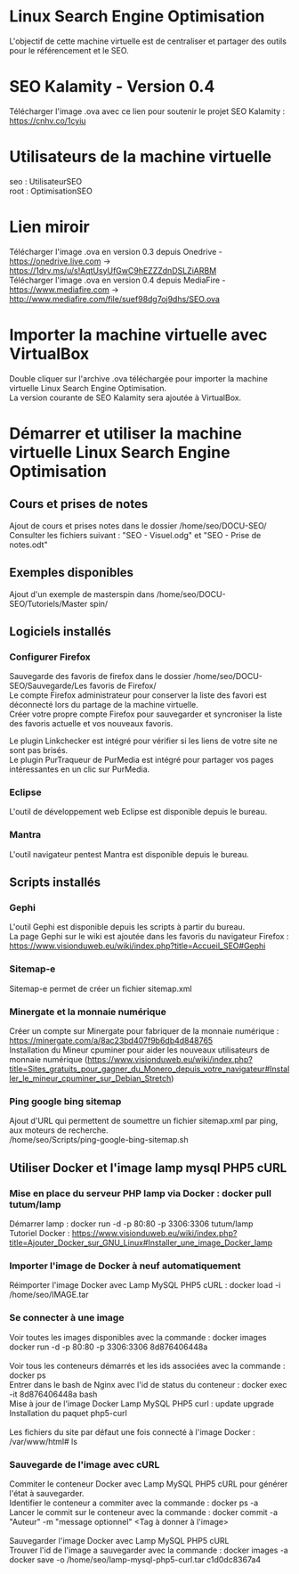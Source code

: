 # Linux Search Engine Optimisation
L'objectif de cette machine virtuelle est de centraliser et partager des outils pour le référencement et le SEO.

# SEO Kalamity - Version 0.4
Télécharger l'image .ova avec ce lien pour soutenir le projet SEO Kalamity : https://cnhv.co/1cyiu

# Utilisateurs de la machine virtuelle
seo : UtilisateurSEO<br/>
root : OptimisationSEO

# Lien miroir
Télécharger l'image .ova en version 0.3 depuis Onedrive - https://onedrive.live.com -> https://1drv.ms/u/s!AqtUsyUfGwC9hEZZZdnDSLZiARBM<br/>
Télécharger l'image .ova en version 0.4 depuis MediaFire - https://www.mediafire.com -> http://www.mediafire.com/file/suef98dg7oj9dhs/SEO.ova

# Importer la machine virtuelle avec VirtualBox
Double cliquer sur l'archive .ova téléchargée pour importer la machine virtuelle Linux Search Engine Optimisation.<br/>
La version courante de SEO Kalamity sera ajoutée à VirtualBox.

# Démarrer et utiliser la machine virtuelle Linux Search Engine Optimisation
## Cours et prises de notes
Ajout de cours et prises notes dans le dossier /home/seo/DOCU-SEO/<br/>
Consulter les fichiers suivant : "SEO - Visuel.odg" et "SEO - Prise de notes.odt"

## Exemples disponibles
Ajout d'un exemple de masterspin dans /home/seo/DOCU-SEO/Tutoriels/Master spin/

## Logiciels installés
### Configurer Firefox
Sauvegarde des favoris de firefox dans le dossier /home/seo/DOCU-SEO/Sauvegarde/Les favoris de Firefox/<br/>
Le compte Firefox administrateur pour conserver la liste des favori est déconnecté lors du partage de la machine virtuelle.<br/>
Créer votre propre compte Firefox pour sauvegarder et syncroniser la liste des favoris actuelle et vos nouveaux favoris.

Le plugin Linkchecker est intégré pour vérifier si les liens de votre site ne sont pas brisés.<br/>
Le plugin PurTraqueur de PurMedia est intégré pour partager vos pages intéressantes en un clic sur PurMedia.
### Eclipse
L'outil de développement web Eclipse est disponible depuis le bureau.
### Mantra
L'outil navigateur pentest Mantra est disponible depuis le bureau.

## Scripts installés
### Gephi
L'outil Gephi est disponible depuis les scripts à partir du bureau.<br/>
La page Gephi sur le wiki est ajoutée dans les favoris du navigateur Firefox : https://www.visionduweb.eu/wiki/index.php?title=Accueil_SEO#Gephi
### Sitemap-e
Sitemap-e permet de créer un fichier sitemap.xml
### Minergate et la monnaie numérique
Créer un compte sur Minergate pour fabriquer de la monnaie numérique : https://minergate.com/a/8ac23bd407f9b6db4d848765<br/>
Installation du Mineur cpuminer pour aider les nouveaux utilisateurs de monnaie numérique (https://www.visionduweb.eu/wiki/index.php?title=Sites_gratuits_pour_gagner_du_Monero_depuis_votre_navigateur#Installer_le_mineur_cpuminer_sur_Debian_Stretch)
### Ping google bing sitemap
Ajout d'URL qui permettent de soumettre un fichier sitemap.xml par ping, aux moteurs de recherche.<br/>
/home/seo/Scripts/ping-google-bing-sitemap.sh

## Utiliser Docker et l'image lamp mysql PHP5 cURL
### Mise en place du serveur PHP lamp via Docker : docker pull tutum/lamp
Démarrer lamp : docker run -d -p 80:80 -p 3306:3306 tutum/lamp<br/>
Tutoriel Docker : https://www.visionduweb.eu/wiki/index.php?title=Ajouter_Docker_sur_GNU_Linux#Installer_une_image_Docker_lamp

### Importer l'image de Docker à neuf automatiquement
Réimporter l'image Docker avec Lamp MySQL PHP5 cURL : docker load -i /home/seo/IMAGE.tar<br/>

### Se connecter à une image
Voir toutes les images disponibles avec la commande : docker images
docker run -d -p 80:80 -p 3306:3306 8d876406448a
<br/><br/>
Voir tous les conteneurs démarrés et les ids associées avec la commande : docker ps<br/>
Entrer dans le bash de Nginx avec l'id de status du conteneur : docker exec -it 8d876406448a bash<br/>
Mise à jour de l'image Docker Lamp MySQL PHP5 curl : update upgrade
Installation du paquet php5-curl
<br/><br/>
Les fichiers du site par défaut une fois connecté à l'image Docker : /var/www/html# ls<br/>

### Sauvegarde de l'image avec cURL
Commiter le conteneur Docker avec Lamp MySQL PHP5 cURL pour générer l'état à sauvegarder.<br/>
Identifier le conteneur a commiter avec la commande : docker ps -a<br/>
Lancer le commit sur le conteneur avec la commande : docker commit -a "Auteur" -m "message optionnel" <ID du conteneur ou nom> <Tag à donner à l'image>
<br/><br/>
Sauvegarder l'image Docker avec Lamp MySQL PHP5 cURL<br/>
Trouver l'id de l'image a sauvegarder avec la commande : docker images -a<br/>
docker save -o /home/seo/lamp-mysql-php5-curl.tar c1d0dc8367a4
